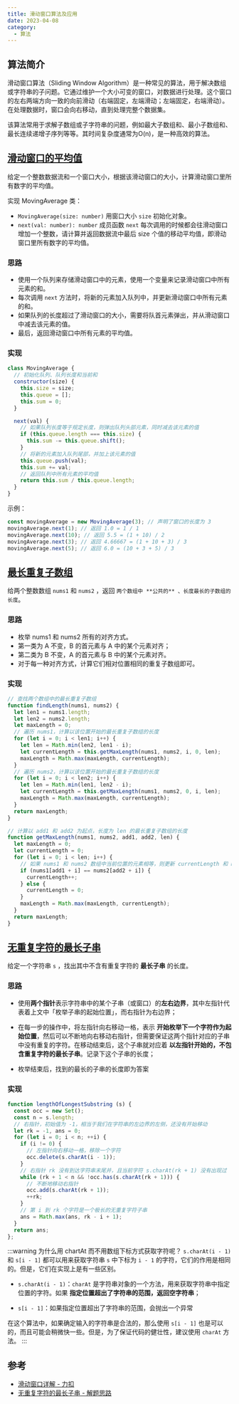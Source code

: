 ```yaml
---
title: 滑动窗口算法及应用
date: 2023-04-08
category:
  - 算法
---
```


## 算法简介

滑动窗口算法（Sliding Window Algorithm）是一种常见的算法，用于解决数组或字符串的子问题。它通过维护一个大小可变的窗口，对数据进行处理。这个窗口的左右两端方向一致的向前滑动（右端固定，左端滑动；左端固定，右端滑动）。在处理数据时，窗口会向右移动，直到处理完整个数据集。

该算法常用于求解子数组或子字符串的问题，例如最大子数组和、最小子数组和、最长连续递增子序列等等。其时间复杂度通常为O(n)，是一种高效的算法。

<!-- more -->

## [滑动窗口的平均值](https://leetcode.cn/problems/qIsx9U/description/)

给定一个整数数据流和一个窗口大小，根据该滑动窗口的大小，计算滑动窗口里所有数字的平均值。

实现 MovingAverage 类：

- `MovingAverage(size: number)` 用窗口大小 `size` 初始化对象。
- `next(val: number): number` 成员函数 `next` 每次调用的时候都会往滑动窗口增加一个整数，请计算并返回数据流中最后 size 个值的移动平均值，即滑动窗口里所有数字的平均值。

### 思路

- 使用一个队列来存储滑动窗口中的元素，使用一个变量来记录滑动窗口中所有元素的和。
- 每次调用 `next` 方法时，将新的元素加入队列中，并更新滑动窗口中所有元素的和。
- 如果队列的长度超过了滑动窗口的大小，需要将队首元素弹出，并从滑动窗口中减去该元素的值。
- 最后，返回滑动窗口中所有元素的平均值。

### 实现

```javascript
class MovingAverage {
  // 初始化队列、队列长度和当前和
  constructor(size) {
    this.size = size;
    this.queue = [];
    this.sum = 0;
  }

  next(val) {
    // 如果队列长度等于规定长度，则弹出队列头部元素，同时减去该元素的值
    if (this.queue.length === this.size) {
      this.sum -= this.queue.shift();
    }
    // 将新的元素加入队列尾部，并加上该元素的值
    this.queue.push(val);
    this.sum += val;
    // 返回队列中所有元素的平均值
    return this.sum / this.queue.length;
  }
}
```

示例：

```js
const movingAverage = new MovingAverage(3); // 声明了窗口的长度为 3
movingAverage.next(1); // 返回 1.0 = 1 / 1
movingAverage.next(10); // 返回 5.5 = (1 + 10) / 2
movingAverage.next(3); // 返回 4.66667 = (1 + 10 + 3) / 3
movingAverage.next(5); // 返回 6.0 = (10 + 3 + 5) / 3
```

## [最长重复子数组](https://leetcode.cn/problems/maximum-length-of-repeated-subarray/)

给两个整数数组 `nums1` 和 `nums2` ，返回 `两个数组中 **公共的** 、长度最长的子数组的长度`。

### 思路

- 枚举 nums1 和 nums2 所有的对齐方式。
- 第一类为 A 不变，B 的首元素与 A 中的某个元素对齐；
- 第二类为 B 不变，A 的首元素与 B 中的某个元素对齐。
- 对于每一种对齐方式，计算它们相对位置相同的重复子数组即可。

### 实现

```javascript
// 查找两个数组中的最长重复子数组
function findLength(nums1, nums2) {
  let len1 = nums1.length;
  let len2 = nums2.length;
  let maxLength = 0;
  // 遍历 nums1，计算以该位置开始的最长重复子数组的长度
  for (let i = 0; i < len1; i++) {
    let len = Math.min(len2, len1 - i);
    let currentLength = this.getMaxLength(nums1, nums2, i, 0, len);
    maxLength = Math.max(maxLength, currentLength);
  }
  // 遍历 nums2，计算以该位置开始的最长重复子数组的长度
  for (let i = 0; i < len2; i++) {
    let len = Math.min(len1, len2 - i);
    let currentLength = this.getMaxLength(nums1, nums2, 0, i, len);
    maxLength = Math.max(maxLength, currentLength);
  }
  return maxLength;
}

// 计算以 add1 和 add2 为起点，长度为 len 的最长重复子数组的长度
function getMaxLength(nums1, nums2, add1, add2, len) {
  let maxLength = 0;
  let currentLength = 0;
  for (let i = 0; i < len; i++) {
    // 如果 nums1 和 nums2 数组中当前位置的元素相等，则更新 currentLength 和 maxLength 的值
    if (nums1[add1 + i] == nums2[add2 + i]) {
      currentLength++;
    } else {
      currentLength = 0;
    }
    maxLength = Math.max(maxLength, currentLength);
  }
  return maxLength;
}
```

## [无重复字符的最长子串](https://leetcode.cn/problems/longest-substring-without-repeating-characters/)

给定一个字符串 `s` ，找出其中不含有重复字符的 **最长子串** 的长度。

### 思路

- 使用**两个指针**表示字符串中的某个子串（或窗口）的**左右边界**，其中左指针代表着上文中「枚举子串的起始位置」，而右指针为右边界；

- 在每一步的操作中，将左指针向右移动一格，表示 **开始枚举下一个字符作为起始位置**，然后可以不断地向右移动右指针，但需要保证这两个指针对应的子串中没有重复的字符。在移动结束后，这个子串就对应着 **以左指针开始的，不包含重复字符的最长子串**。记录下这个子串的长度；

- 枚举结束后，找到的最长的子串的长度即为答案

### 实现

```javascript
function lengthOfLongestSubstring (s) {
  const occ = new Set();
  const n = s.length;
  // 右指针，初始值为 -1，相当于我们在字符串的左边界的左侧，还没有开始移动
  let rk = -1, ans = 0;
  for (let i = 0; i < n; ++i) {
    if (i != 0) {
      // 左指针向右移动一格，移除一个字符
      occ.delete(s.charAt(i - 1));
    }
    // 右指针 rk 没有到达字符串末尾并，且当前字符 s.charAt(rk + 1) 没有出现过
    while (rk + 1 < n && !occ.has(s.charAt(rk + 1))) {
      // 不断地移动右指针
      occ.add(s.charAt(rk + 1));
      ++rk;
    }
    // 第 i 到 rk 个字符是一个极长的无重复字符子串
    ans = Math.max(ans, rk - i + 1);
  }
  return ans;
};
```

:::warning 为什么用 chartAt 而不用数组下标方式获取字符呢？
`s.charAt(i - 1)` 和 `s[i - 1]` 都可以用来获取字符串 `s` 中下标为 `i - 1` 的字符，它们的作用是相同的。但是，它们在实现上是有一些区别。

- `s.charAt(i - 1)`：`charAt` 是字符串对象的一个方法，用来获取字符串中指定位置的字符。如果 **指定位置超出了字符串的范围，返回空字符串**；

- `s[i - 1]`：如果指定位置超出了字符串的范围，会抛出一个异常

在这个算法中，如果确定输入的字符串是合法的，那么使用 `s[i - 1]` 也是可以的，而且可能会稍微快一些。但是，为了保证代码的健壮性，建议使用 `charAt` 方法。
:::

## 参考

- [滑动窗口详解 - 力扣](https://leetcode.cn/circle/article/9gcJBk/)
- [无重复字符的最长子串 - 解题思路](https://leetcode.cn/problems/longest-substring-without-repeating-characters/solutions/227999/wu-zhong-fu-zi-fu-de-zui-chang-zi-chuan-by-leetc-2/?languageTags=javascript)
